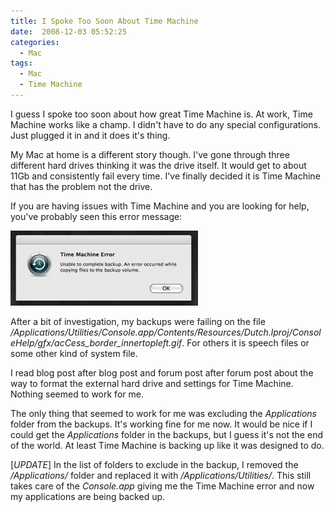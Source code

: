 ```yaml
---
title: I Spoke Too Soon About Time Machine
date:  2008-12-03 05:52:25
categories:
  - Mac
tags:
  - Mac
  - Time Machine
---
```


I guess I spoke too soon about how great Time Machine is. At work, Time Machine works like a champ. I didn't have to do any special configurations. Just plugged it in and it does it's thing.

My Mac at home is a different story though. I've gone through three different hard drives thinking it was the drive itself. It would get to about 11Gb and consistently fail every time. I've finally decided it is Time Machine that has the problem not the drive.

If you are having issues with Time Machine and you are looking for help, you've probably seen this error message:

<a title="Time Machine Error" rel="lightbox" href="/assets/images/2009/09/time_machine_error.png"><img class="size-medium wp-image-230" title="Time Machine Error" src="/assets/images/posts/2009/09/time_machine_error-300x120.png" alt="Time Machine Error" width="300" height="120" /></a>

After a bit of investigation, my backups were failing on the file */Applications/Utilities/Console.app/Contents/Resources/Dutch.lproj/ConsoleHelp/gfx/acCess\_border\_innertopleft.gif*. For others it is speech files or some other kind of system file.

I read blog post after blog post and forum post after forum post about the way to format the external hard drive and settings for Time Machine. Nothing seemed to work for me.

The only thing that seemed to work for me was excluding the *Applications* folder from the backups. It's working fine for me now. It would be nice if I could get the *Applications* folder in the backups, but I guess it's not the end of the world. At least Time Machine is backing up like it was designed to do.

[*UPDATE*] In the list of folders to exclude in the backup, I removed the */Applications/* folder and replaced it with */Applications/Utilities/*. This still takes care of the *Console.app* giving me the Time Machine error and now my applications are being backed up.
